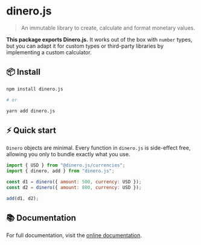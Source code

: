 # dinero.js

> An immutable library to create, calculate and format monetary values.

**This package exports Dinero.js.** It works out of the box with `number` types, but you can adapt it for custom types or third-party libraries by implementing a custom calculator.

## 📦 Install

```sh
npm install dinero.js

# or

yarn add dinero.js
```

## ⚡️ Quick start

`Dinero` objects are minimal. Every function in `dinero.js` is side-effect free, allowing you only to bundle exactly what you use.

```js
import { USD } from "@dinero.js/currencies";
import { dinero, add } from "dinero.js";

const d1 = dinero({ amount: 500, currency: USD });
const d2 = dinero({ amount: 800, currency: USD });

add(d1, d2);
```

## 📚 Documentation

For full documentation, visit the [online documentation](https://v2.dinerojs.com/docs).
